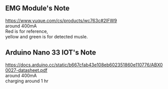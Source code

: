 ## EMG Module's Note  
https://www.yuque.com/cs/products/wc763c#2lFW9  
around 400mA   
Red is for reference,  
yellow and green is for detected musle.  

## Arduino Nano 33 IOT's Note  
https://docs.arduino.cc/static/b667cfab43e108eb602351860e110776/ABX00027-datasheet.pdf  
around 400mA   
charging around 1 hr  
